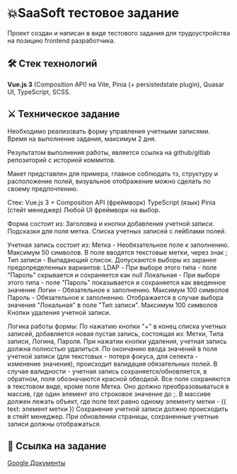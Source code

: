 # 💥SaaSoft тестовое задание

Проект создан и написан в виде тестового задания для трудоустройства на позицию frontend разработчика.

## 🛠 Стек технологий

**Vue.js 3** (Composition API) на Vite, Pinia (+ persistedstate plugin), Quasar UI, TypeScript, SCSS.

## ⚔️ Техническое задание

Необходимо реализовать форму управления учетными записями.
Время на выполнение задания, максимум 2 дня.

Результатом выполнения работы, является ссылка на github/gitlab репозиторий с историей коммитов.

Макет представлен для примера, главное соблюдать тз, структуру и расположение полей, визуальное отображение можно сделать по своему предпочтению.

Стек:
Vue.js 3 + Composition API (фреймворк)
TypeScript (язык)
Pinia (стейт менеджер)
Любой UI фреймворк на выбор.

Форма состоит из:
Заголовка и кнопки добавления учетной записи.
Подсказки для поля метка.
Списка учетных записей с лейблами полей.

Учетная запись состоит из:
Метка - Необязательное поле к заполнению. Максимум 50 символов. В поле вводятся текстовые метки, через знак ;
Тип записи - Выпадающий список. Допускаются выборы из заранее предопределенных вариантов:
LDAP - При выборе этого типа - поле "Пароль" скрывается и сохраняется как null
Локальная - При выборе этого типа - поле "Пароль" показывается и сохраняется как введенное значение
Логин - Обязательное к заполнению. Максимум 100 символов
Пароль - Обязательное к заполнению. Отображается в случае выбора значения "Локальная" в поле "Тип записи". Максимум 100 символов
Кнопки удаления учетной записи.

Логика работы формы:
По нажатию кнопки "+" в конец списка учетных записей, добавляется новая пустая запись, состоящая из: Метки, Типа записи, Логина, Пароля.
При нажатии кнопки удаления, учетная запись должна полностью удалиться.
По окончанию ввода значений в поля учетной записи (для текстовых - потеря фокуса, для селекта - изменение значения), происходит валидация обязательных полей. В случае валидности - учетная запись сохраняется/обновляется, в обратном, поля обозначаются красной обводкой.
Все поля сохраняются в текстовом виде, кроме поле Метка. Оно должно преобразовываться в массив, где один элемент это строковое значение до ;. В массиве должен лежать объект, где поле text равно одному элементу метки - ({ text: элемент метки })
Сохранение учетной записи должно происходить в стейт менеджер. При обновлении страницы, сохраненные учетные записи должны отображаться.

## 🔗 Ссылка на задание

[Google Документы](https://docs.google.com/document/d/1sOLmhOWItVELDHl4AQ75PrzfByj5uK02uH2QMjQ0xuM/edit?pli=1&tab=t.0)
